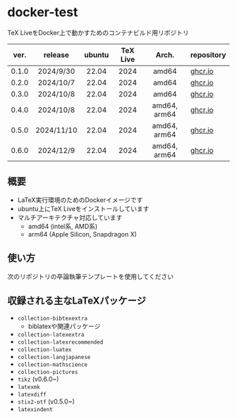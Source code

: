 # docker-test

TeX LiveをDocker上で動かすためのコンテナビルド用リポジトリ

| ver.  |  release   | ubuntu | TeX Live |    Arch.     | repository                                                                                           |
| :---: | :--------: | :----: | :------: | :----------: | ---------------------------------------------------------------------------------------------------- |
| 0.1.0 | 2024/9/30  | 22.04  |   2024   |    amd64     | [ghcr.io](https://github.com/HiroTNK1118/docker-test/pkgs/container/docker-test/281401957?tag=0.1.0) |
| 0.2.0 | 2024/10/7  | 22.04  |   2024   |    amd64     | [ghcr.io](https://github.com/HiroTNK1118/docker-test/pkgs/container/docker-test/285022331?tag=0.2.0) |
| 0.3.0 | 2024/10/8  | 22.04  |   2024   |    amd64     | [ghcr.io](https://github.com/HiroTNK1118/docker-test/pkgs/container/docker-test/285022331?tag=0.2.0) |
| 0.4.0 | 2024/10/8  | 22.04  |   2024   | amd64, arm64 | [ghcr.io](https://github.com/HiroTNK1118/docker-test/pkgs/container/docker-test/285739845?tag=0.4.0) |
| 0.5.0 | 2024/11/10 | 22.04  |   2024   | amd64, arm64 | [ghcr.io](https://github.com/HiroTNK1118/docker-test/pkgs/container/docker-test/303239648?tag=0.5.0) |
| 0.6.0 | 2024/12/9  | 22.04  |   2024   | amd64, arm64 | [ghcr.io]()                                                                                          |

## 概要

- LaTeX実行環境のためのDockerイメージです
- ubuntu上にTeX Liveをインストールしています
- マルチアーキテクチャ対応しています
  - amd64 (intel系, AMD系)
  - arm64 (Apple Silicon, Snapdragon X)

## 使い方

次のリポジトリの卒論執筆テンプレートを使用してください

## 収録される主なLaTeXパッケージ

- `collection-bibtexextra`
  - biblatexや関連パッケージ
- `collection-latexextra`
- `collection-latexrecommended`
- `collection-luatex`
- `collection-langjapanese`
- `collection-mathscience`
- `collection-pictures`
- `tikz` (v0.6.0~)
- `latexmk`
- `latexdiff`
- `stix2-otf` (v0.5.0~)
- `latexindent`
